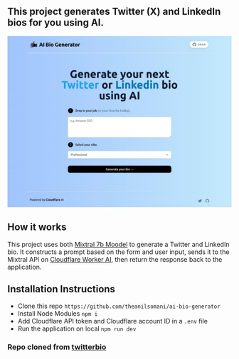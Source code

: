 ## This project generates Twitter (X) and LinkedIn bios for you using AI.

[![Twitter Bio Generator](./public/screenshot.jpg)](https://ai-bio-gen.pages.dev)


## How it works

This project uses both [Mixtral 7b Moodel](https://mistral.ai/news/mixtral-of-experts/) to generate a Twitter and LinkedIn bio. It constructs a prompt based on the form and user input, sends it to the Mixtral API on [Cloudflare Worker AI](https://developers.cloudflare.com/workers-ai/), then return the response back to the application.

## Installation Instructions
- Clone this repo `https://github.com/theanilsomani/ai-bio-generator`
- Install Node Modules `npm i`
- Add Cloudflare API token and Cloudflare account ID in a `.env` file
- Run the application on local `npm run dev`

### Repo cloned from [twitterbio](https://github.com/Nutlope/twitterbio)


